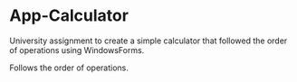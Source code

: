 # App-Calculator
University assignment to create a simple calculator that followed the order of operations using WindowsForms.

Follows the order of operations.
